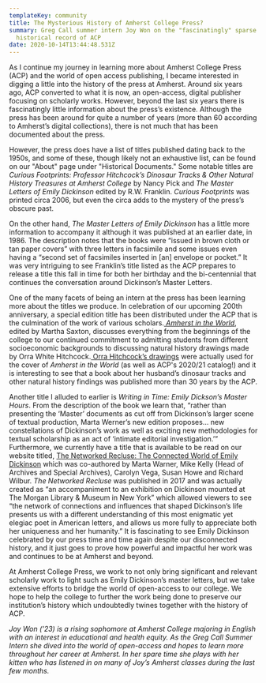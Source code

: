 ```yaml
---
templateKey: community
title: The Mysterious History of Amherst College Press?
summary: Greg Call summer intern Joy Won on the "fascinatingly" sparse
  historical record of ACP
date: 2020-10-14T13:44:48.531Z
---
```

As I continue my journey in learning more about Amherst College Press (ACP) and the world of open access publishing, I became interested in digging a little into the history of the press at Amherst. Around six years ago, ACP converted to what it is now, an open-access, digital publisher focusing on scholarly works. However, beyond the last six years there is fascinatingly little information about the press’s existence. Although the press has been around for quite a number of years (more than 60 according to Amherst’s digital collections), there is not much that has been documented about the press.

However, the press does have a list of titles published dating back to the 1950s, and some of these, though likely not an exhaustive list, can be found on our "About" page under "Historical Documents." Some notable titles are *Curious Footprints: Professor Hitchcock’s Dinosaur Tracks & Other Natural History Treasures at Amherst College* by Nancy Pick and *The Master Letters of Emily Dickinson* edited by R.W. Franklin. *Curious Footprints* was printed circa 2006, but even the circa adds to the mystery of the press’s obscure past.

On the other hand, *The Master Letters of Emily Dickinson* has a little more information to accompany it although it was published at an earlier date, in 1986. The description notes that the books were “issued in brown cloth or tan paper covers” with three letters in facsimile and some issues even having a “second set of facsimiles inserted in \[an] envelope or pocket.” It was very intriguing to see Franklin’s title listed as the ACP prepares to release a title this fall in time for both her birthday and the bi-centennial that continues the conversation around Dickinson’s Master Letters.

One of the many facets of being an intern at the press has been learning more about the titles we produce. In celebration of our upcoming 200th anniversary, a special edition title has been distributed under the ACP that is the culmination of the work of various scholars.[ *Amherst in the World*](https://www.fulcrum.org/concern/monographs/6q182m93x), edited by Martha Saxton, discusses everything from the beginnings of the college to our continued commitment to admitting students from different socioeconomic backgrounds to discussing natural history drawings made by Orra White Hitchcock.[ Orra Hitchcock’s drawings](https://acdc.amherst.edu/search/orra+hitchcock) were actually used for the cover of *Amherst in the World* (as well as ACP's 2020/21 catalog!) and it is interesting to see that a book about her husband’s dinosaur tracks and other natural history findings was published more than 30 years by the ACP.

Another title I alluded to earlier is *Writing in Time: Emily Dickson’s Master Hours*. From the description of the book we learn that, “rather than presenting the ‘Master’ documents as cut off from Dickinson’s larger scene of textual production, Marta Werner’s new edition proposes… new constellations of Dickinson’s work as well as exciting new methodologies for textual scholarship as an act of ‘intimate editorial investigation.’” Furthermore, we currently have a title that is available to be read on our website titled, [The Networked Recluse: The Connected World of Emily Dickinson](https://doi.org/10.3998/mpub.9959167) which was co-authored by Marta Warner, Mike Kelly (Head of Archives and Special Archives), Carolyn Vega, Susan Howe and Richard Wilbur. *The Networked Recluse* was published in 2017 and was actually created as “an accompaniment to an exhibition on Dickinson mounted at The Morgan Library & Museum in New York” which allowed viewers to see “the network of connections and influences that shaped Dickinson’s life presents us with a different understanding of this most enigmatic yet elegiac poet in American letters, and allows us more fully to appreciate both her uniqueness and her humanity.” It is fascinating to see Emily Dickinson celebrated by our press time and time again despite our disconnected history, and it just goes to prove how powerful and impactful her work was and continues to be at Amherst and beyond.

At Amherst College Press, we work to not only bring significant and relevant scholarly work to light such as Emily Dickinson’s master letters, but we take extensive efforts to bridge the world of open-access to our college. We hope to help the college to further the work being done to preserve our institution’s history which undoubtedly twines together with the history of ACP. 



*Joy Won ('23) is a rising sophomore at Amherst College majoring in English with an interest in educational and health equity. As the Greg Call Summer Intern she dived into the world of open-access and hopes to learn more throughout her career at Amherst. In her spare time she plays with her kitten who has listened in on many of Joy’s Amherst classes during the last few months.*